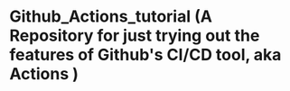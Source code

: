 # Github_Actions_tutorial (A Repository for just trying out the features of Github's CI/CD tool, aka Actions )

